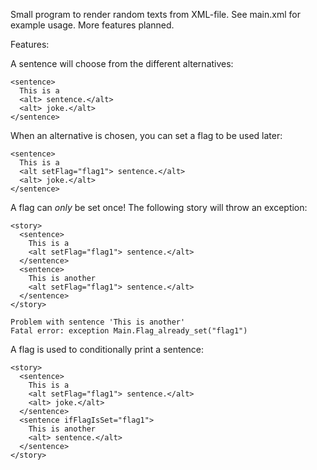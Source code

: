 Small program to render random texts from XML-file. See main.xml for example usage. More features planned.

Features:

A sentence will choose from the different alternatives:

    <sentence>
      This is a
      <alt> sentence.</alt>
      <alt> joke.</alt>
    </sentence>

When an alternative is chosen, you can set a flag to be used later:

    <sentence>
      This is a
      <alt setFlag="flag1"> sentence.</alt>
      <alt> joke.</alt>
    </sentence>

A flag can _only_ be set once! The following story will throw an exception:

    <story>
      <sentence>
        This is a 
        <alt setFlag="flag1"> sentence.</alt>
      </sentence>
      <sentence>
        This is another 
        <alt setFlag="flag1"> sentence.</alt>
      </sentence>
    </story>

    Problem with sentence 'This is another'
    Fatal error: exception Main.Flag_already_set("flag1")

A flag is used to conditionally print a sentence:

    <story>
      <sentence>
        This is a 
        <alt setFlag="flag1"> sentence.</alt>
        <alt> joke.</alt>
      </sentence>
      <sentence ifFlagIsSet="flag1">
        This is another 
        <alt> sentence.</alt>
      </sentence>
    </story>
